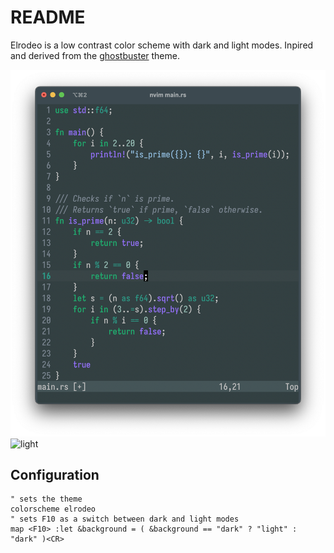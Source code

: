 # README

Elrodeo is a low contrast color scheme with dark and light modes.
Inpired and derived from the [ghostbuster](https://github.com/MvanDiemen/ghostbuster) theme.

![dark](https://github.com/chmllr/elrodeo-vim-colorscheme/raw/master/dark.png)
![light](https://github.com/chmllr/elrodeo-vim-colorscheme/raw/master/light.png)

## Configuration

```viml
" sets the theme
colorscheme elrodeo
" sets F10 as a switch between dark and light modes
map <F10> :let &background = ( &background == "dark" ? "light" : "dark" )<CR>
```

